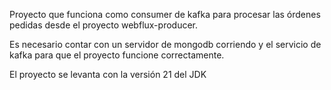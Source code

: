 Proyecto que funciona como consumer de kafka para procesar las órdenes pedidas desde el proyecto webflux-producer.

Es necesario contar con un servidor de mongodb corriendo y el servicio de kafka para que el proyecto funcione correctamente.

El proyecto se levanta con la versión 21 del JDK